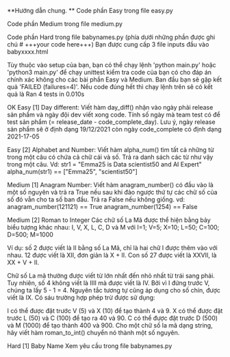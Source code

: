 **Hướng dẫn chung.
**
Code phần Easy trong file easy.py

Code phần Medium trong file medium.py

Code phần Hard trong file babynames.py (phía dưới những phần được ghi chú # +++your code here+++) Bạn được cung cấp 3 file inputs đầu vào babyxxxx.html

Tùy thuộc vào setup của bạn, bạn có thể chạy lệnh 'python main.py' hoặc 'python3 main.py' để chạy unittest kiểm tra code của bạn có cho đáp án chính xác không cho các bài phần Easy và Medium. Ban đầu bạn sẽ gặp kết quả 'FAILED (failures=4)'. Nếu code đúng hết thì chạy lệnh trên sẽ có kết quả là
Ran 4 tests in 0.010s

OK
Easy [1] Day different:
Viết hàm day_diff() nhận vào ngày phải release sản phẩm và ngày đội dev viết xong code. Tính số ngày mà team test có để test sản phẩm (= release_date - code_complete_day). Lưu ý, ngày release sản phẩm sẽ ở định dạng 19/12/2021 còn ngày code_complete có định dạng 2021-17-05

Easy [2] Alphabet and Number:
Viết hàm alpha_num() tìm tất cả những từ trong một câu có chứa cả chữ cái và số. Trả ra danh sách các từ như vậy trong một câu. Vd: str1 = "Emma25 is Data scientist50 and AI Expert" alpha_num(str1) == ["Emma25", "scientist50"]

Medium [1] Anagram Number:
Viết hàm anagram_number() có đầu vào là một số nguyên và trả ra True nếu sau khi đảo ngược thứ tự các chữ số của số đó vẫn cho ta số ban đầu. Trả ra False nếu không giống. vd: anagram_number(121121) == True anagram_number(1254) == False

Medium [2] Roman to Integer
Các chữ số La Mã được thể hiện bằng bảy biểu tượng khác nhau: I, V, X, L, C, D và M với I=1; V=5; X=10; L=50; C=100; D=500; M=1000

Ví dụ: số 2 được viết là II bằng số La Mã, chỉ là hai chữ I được thêm vào với nhau. 12 được viết là XII, đơn giản là X + II. Con số 27 được viết là XXVII, là XX + V + II.

Chữ số La mã thường được viết từ lớn nhất đến nhỏ nhất từ trái sang phải. Tuy nhiên, số 4 không viết là IIII mà được viết là IV. Bởi vì I đứng trước V, chúng ta lấy 5 - 1 = 4. Nguyên tắc tương tự cũng áp dụng cho số chín, được viết là IX. Có sáu trường hợp phép trừ được sử dụng:

I có thể được đặt trước V (5) và X (10) để tạo thành 4 và 9. X có thể được đặt trước L (50) và C (100) để tạo ra 40 và 90. C có thể được đặt trước D (500) và M (1000) để tạo thành 400 và 900. Cho một chữ số la mã dạng string, hãy viết hàm roman_to_int() chuyển nó thành một số nguyên.

Hard [1] Baby Name
Xem yêu cầu trong file babynames.py
